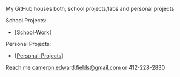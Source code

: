 My GitHub houses both, school projects/labs and personal projects

School Projects:
- [[School-Work](https://github.com/CameronFields/School-Work)]
  
Personal Projects: 
- [[Personal-Projects](https://github.com/CameronFields/PracticeProblems)]

Reach me cameron.edward.fields@gmail.com or 412-228-2830

<!---
CameronFields/CameronFields is a ✨ special ✨ repository because its `README.md` (this file) appears on your GitHub profile.
You can click the Preview link to take a look at your changes.
--->
